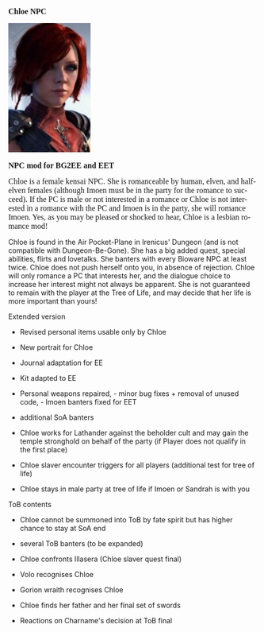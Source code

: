 <html>


<p class=MsoNormal style='line-height:normal'><b><span lang=EN-US
style='font-size:12.0pt;font-family:"Times New Roman",serif'>Chloe NPC</span></b></p>


<p class=MsoNormal style='margin-bottom:0cm;margin-bottom:.0001pt;line-height:
normal'><span style='font-size:12.0pt;font-family:"Times New Roman",serif'><img
width=166 height=260 id="Picture 1" src="chloe.jpg"
alt="gallery/chloe"></span></p>

<p class=MsoNormal style='line-height:normal'><b><span lang=EN-US
style='font-size:12.0pt;font-family:"Times New Roman",serif'>NPC mod for BG2EE and EET</span></b></p>

<p class=MsoNormal style='line-height:normal'><span lang=EN-US
style='font-size:12.0pt;font-family:"Times New Roman",serif'>Chloe is a female kensai NPC. She is romanceable by human, elven, and half-elven females (although Imoen must be in the party for the romance to succeed). If the PC is male or not interested in a romance or Chloe is not interested in a romance with the PC and Imoen is in the party, she will romance Imoen. Yes, as you may be pleased or shocked to hear, Chloe is a lesbian romance mod!

Chloe is found in the Air Pocket-Plane in Irenicus' Dungeon (and is not compatible with Dungeon-Be-Gone). She has a big added quest, special abilities, flirts and lovetalks. She banters with every Bioware NPC at least twice. Chloe does not push herself onto you, in absence of rejection. Chloe will only romance a PC that interests her, and the dialogue choice to increase her interest might not always be apparent. She is not guaranteed to remain with the player at the Tree of Life, and may decide that her life is more important than yours!
 
Extended version<br>
- Revised personal items usable only by Chloe
- New portrait for Chloe
- Journal adaptation for EE
- Kit adapted to EE
- Personal weapons repaired, - minor bug fixes + removal of unused code, - Imoen banters fixed for EET

- additional SoA banters
- Chloe works for Lathander against the beholder cult and may gain the temple stronghold on behalf of the party (if Player does not qualify in the first place)

- Chloe slaver encounter triggers for all players (additional test for tree of life)
- Chloe stays in male party at tree of life if Imoen or Sandrah is with you

ToB contents<br>
- Chloe cannot be summoned into ToB by fate spirit but has higher chance to stay at SoA end
- several ToB banters (to be expanded)

- Chloe confronts Illasera (Chloe slaver quest final)
- Volo recognises Chloe
- Gorion wraith recognises Chloe
- Chloe finds her father and her final set of swords
- Reactions on Charname's decision at ToB final
<br>
&nbsp;</span></p>

<p class=MsoNormal><span lang=EN-NZ>&nbsp;</span></p>

</div>

</body>

</html>
